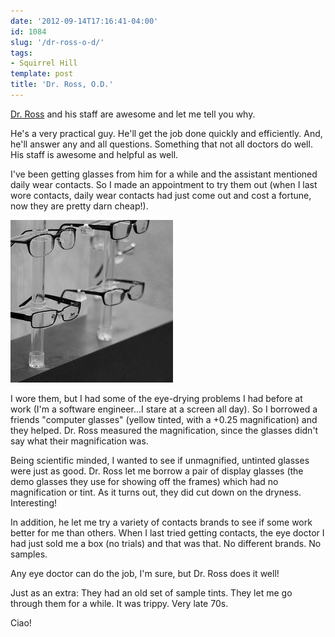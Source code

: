 ```yaml
---
date: '2012-09-14T17:16:41-04:00'
id: 1084
slug: '/dr-ross-o-d/'
tags:
- Squirrel Hill
template: post
title: 'Dr. Ross, O.D.'
---
```


[Dr. Ross](https://www.yelp.com/biz/edward-ross-od-pittsburgh-3) and his staff
are awesome and let me tell you why.

He's a very practical guy. He'll get the job done quickly and efficiently.
And, he'll answer any and all questions. Something that not all doctors do
well. His staff is awesome and helpful as well.

I've been getting glasses from him for a while and the assistant mentioned
daily wear contacts. So I made an appointment to try them out (when I last
wore contacts, daily wear contacts had just come out and cost a fortune, now
they are pretty darn cheap!).

![Glasses at Dr. Ross's office](glasses.jpg)

I wore them, but I had some of the eye-drying problems I had before at work
(I'm a software engineer...I stare at a screen all day). So I borrowed a
friends "computer glasses" (yellow tinted, with a +0.25 magnification) and
they helped. Dr. Ross measured the magnification, since the glasses didn't say
what their magnification was.

Being scientific minded, I wanted to see if unmagnified, untinted glasses were
just as good. Dr. Ross let me borrow a pair of display glasses (the demo
glasses they use for showing off the frames) which had no magnification or
tint. As it turns out, they did cut down on the dryness. Interesting!

In addition, he let me try a variety of contacts brands to see if some work
better for me than others. When I last tried getting contacts, the eye doctor
I had just sold me a box (no trials) and that was that. No different brands.
No samples.

Any eye doctor can do the job, I'm sure, but Dr. Ross does it well!

Just as an extra: They had an old set of sample tints. They let me go through
them for a while. It was trippy. Very late 70s.

Ciao!
